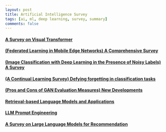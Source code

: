 ```yaml
---
layout: post  
title: Artificial Intelligence Survey    
tags: [ai, ml, deep learning, survey, summary]  
comments: false
---
```


#### [A Survey on Visual Transformer](https://jihyeonryu.github.io/2021-04-02-survey-paper1/)

#### [(Federated Learning in Mobile Edge Networks) A Comprehensive Survey](https://jihyeonryu.github.io/2021-04-21-survey-paper2/)

#### [(Image Classification with Deep Learning in the Presence of Noisy Labels) A Survey](https://jihyeonryu.github.io/2021-06-16-survey-paper3/)

#### [(A Continual Learning Survey) Defying forgetting in classification tasks](https://jihyeonryu.github.io/2021-08-24-survey-paper4/)

#### [(Pros and Cons of GAN Evaluation Measures) New Developments](https://jihyeonryu.github.io/2022-11-18-survey-paper5/)

#### [Retrieval-based Language Models and Applications](https://jihyeonryu.github.io/2023-12-13-survey-paper6/)

#### [LLM Prompt Engineering](https://jihyeonryu.github.io/2024-01-03-survey-paper7/)

#### [A Survey on Large Language Models for Recommendation](https://jihyeonryu.github.io/2024-03-07-survey-paper8/)
